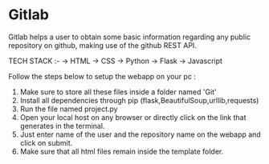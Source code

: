 # Gitlab

Gitlab helps a user to obtain some basic information regarding any public repository on github, making use of the
github REST API.

 TECH STACK :- 
 ->  HTML
 ->  CSS
 ->  Python
 ->  Flask
 ->  Javascript
 
Follow the steps below to setup the webapp on your pc :
1) Make sure to store all these files inside a folder named 'Git'
2) Install all dependencies through pip (flask,BeautifulSoup,urllib,requests)
3) Run the file named project.py 
4) Open your local host on any browser or directly click on the link that generates in the terminal.
5) Just enter name of the user and the repository name on the webapp and click on submit.
6) Make sure that all html files remain inside the template folder.
